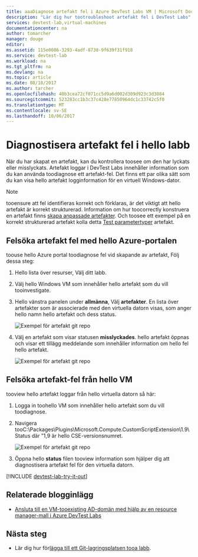 ```yaml
---
title: aaaDiagnose artefakt fel i Azure DevTest Labs VM | Microsoft Docs
description: "Lär dig hur tootroubleshoot artefakt fel i DevTest Labs"
services: devtest-lab,virtual-machines
documentationcenter: na
author: tomarcher
manager: douge
editor: 
ms.assetid: 115e0086-3293-4adf-8738-9f639f31f918
ms.service: devtest-lab
ms.workload: na
ms.tgt_pltfrm: na
ms.devlang: na
ms.topic: article
ms.date: 08/18/2017
ms.author: tarcher
ms.openlocfilehash: 40b3cea72cf071cc5d9a6d002d309d923c3d3084
ms.sourcegitcommit: 523283cc1b3c37c428e77850964dc1c33742c5f0
ms.translationtype: MT
ms.contentlocale: sv-SE
ms.lasthandoff: 10/06/2017
---
```

# <a name="diagnose-artifact-failures-in-hello-lab"></a>Diagnostisera artefakt fel i hello labb 
När du har skapat en artefakt, kan du kontrollera toosee om den har lyckats eller misslyckats. Artefakt loggar i DevTest Labs innehåller information som du kan använda toodiagnose ett artefakt-fel. Det finns ett par olika sätt som du kan visa hello artefakt logginformation för en virtuell Windows-dator.

> [!NOTE]
> tooensure att fel identifieras korrekt och förklaras, är det viktigt att hello artefakt är korrekt strukturerad. Information om hur toocorrectly konstruera en artefakt finns [skapa anpassade artefakter](devtest-lab-artifact-author.md). Och toosee ett exempel på en korrekt strukturerad artefakt kolla detta [Test parametertyper](https://github.com/Azure/azure-devtestlab/tree/master/Artifacts/windows-test-paramtypes) artefakt.

## <a name="troubleshoot-artifact-failures-using-hello-azure-portal"></a>Felsöka artefakt fel med hello Azure-portalen
toouse hello Azure portal toodiagnose fel vid skapande av artefakt, Följ dessa steg:

1. Hello lista över resurser, Välj ditt labb.

2. Välj hello Windows VM som innehåller hello artefakt som du vill tooinvestigate.

3. Hello vänstra panelen under **allmänna**, Välj **artefakter**. En lista över artefakter som är associerade med den virtuella datorn visas, som anger hello namn hello artefakt och dess status.

   ![Exempel för artefakt git repo](./media/devtest-lab-troubleshoot-artifact-failure/devtest-lab-artifacts-failure.png)

4. Välj en artefakt som visar statusen **misslyckades**. hello artefakt öppnas och visar ett tillägg meddelande som innehåller information om hello fel hello artefakt.

   ![Exempel för artefakt git repo](./media/devtest-lab-troubleshoot-artifact-failure/devtest-lab-artifact-error.png)


## <a name="troubleshoot-artifact-failures-from-within-hello-vm"></a>Felsöka artefakt-fel från hello VM
tooview hello artefakt loggar från hello virtuella datorn så här:

1. Logga in toohello VM som innehåller hello artefakt som du vill toodiagnose.

2. Navigera tooC:\Packages\Plugins\Microsoft.Compute.CustomScriptExtension\1.9\Status där ”1,9 är hello CSE-versionsnumret.

   ![Exempel för artefakt git repo](./media/devtest-lab-troubleshoot-artifact-failure/devtest-lab-artifact-error-vm-status.png)

3. Öppna hello **status** filen tooview information som hjälper dig att diagnostisera artefakt fel för den virtuella datorn.




[!INCLUDE [devtest-lab-try-it-out](../../includes/devtest-lab-try-it-out.md)]

## <a name="related-blog-posts"></a>Relaterade blogginlägg
* [Ansluta till en VM-tooexisting AD-domän med hjälp av en resource manager-mall i Azure DevTest Labs](http://www.visualstudiogeeks.com/blog/DevOps/Join-a-VM-to-existing-AD-domain-using-ARM-template-AzureDevTestLabs)

## <a name="next-steps"></a>Nästa steg
* Lär dig hur för[lägga till ett Git-lagringsplatsen tooa labb](devtest-lab-add-artifact-repo.md).

